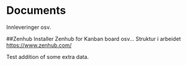 # Documents
Innleveringer osv.


##Zenhub
Installer Zenhub for Kanban board osv... Struktur i arbeidet
https://www.zenhub.com/


Test addition of some extra data.


